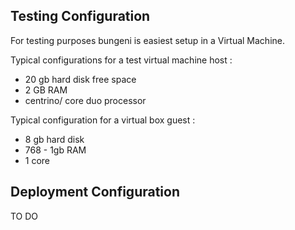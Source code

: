 ## Testing Configuration ##

For testing purposes bungeni is easiest setup in a Virtual Machine.

Typical configurations for a test virtual machine host :

  * 20 gb hard disk free space
  * 2 GB RAM
  * centrino/ core duo processor

Typical configuration for a virtual box guest :

  * 8 gb hard disk
  * 768 - 1gb RAM
  * 1 core

## Deployment Configuration ##

TO DO